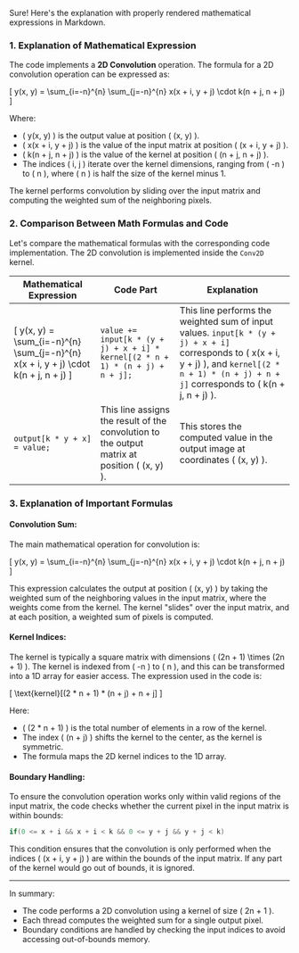 Sure! Here's the explanation with properly rendered mathematical expressions in Markdown.

### 1. **Explanation of Mathematical Expression**

The code implements a **2D Convolution** operation. The formula for a 2D convolution operation can be expressed as:

\[
y(x, y) = \sum_{i=-n}^{n} \sum_{j=-n}^{n} x(x + i, y + j) \cdot k(n + j, n + j)
\]

Where:
- \( y(x, y) \) is the output value at position \( (x, y) \).
- \( x(x + i, y + j) \) is the value of the input matrix at position \( (x + i, y + j) \).
- \( k(n + j, n + j) \) is the value of the kernel at position \( (n + j, n + j) \).
- The indices \( i, j \) iterate over the kernel dimensions, ranging from \( -n \) to \( n \), where \( n \) is half the size of the kernel minus 1.

The kernel performs convolution by sliding over the input matrix and computing the weighted sum of the neighboring pixels.

### 2. **Comparison Between Math Formulas and Code**

Let's compare the mathematical formulas with the corresponding code implementation. The 2D convolution is implemented inside the `Conv2D` kernel.

| **Mathematical Expression**                                                                 | **Code Part**                                                                                              | **Explanation**                                                                                                                                               |
|---------------------------------------------------------------------------------------------|----------------------------------------------------------------------------------------------------------|---------------------------------------------------------------------------------------------------------------------------------------------------------------|
| \[ y(x, y) = \sum_{i=-n}^{n} \sum_{j=-n}^{n} x(x + i, y + j) \cdot k(n + j, n + j) \]        | `value += input[k * (y + j) + x + i] * kernel[(2 * n + 1) * (n + j) + n + j];`                         | This line performs the weighted sum of input values. `input[k * (y + j) + x + i]` corresponds to \( x(x + i, y + j) \), and `kernel[(2 * n + 1) * (n + j) + n + j]` corresponds to \( k(n + j, n + j) \). |
| `output[k * y + x] = value;`                                                                | This line assigns the result of the convolution to the output matrix at position \( (x, y) \).            | This stores the computed value in the output image at coordinates \( (x, y) \).                                                                                |

### 3. **Explanation of Important Formulas**

#### Convolution Sum:

The main mathematical operation for convolution is:

\[
y(x, y) = \sum_{i=-n}^{n} \sum_{j=-n}^{n} x(x + i, y + j) \cdot k(n + j, n + j)
\]

This expression calculates the output at position \( (x, y) \) by taking the weighted sum of the neighboring values in the input matrix, where the weights come from the kernel. The kernel "slides" over the input matrix, and at each position, a weighted sum of pixels is computed.

#### Kernel Indices:

The kernel is typically a square matrix with dimensions \( (2n + 1) \times (2n + 1) \). The kernel is indexed from \( -n \) to \( n \), and this can be transformed into a 1D array for easier access. The expression used in the code is:

\[
\text{kernel}[(2 * n + 1) * (n + j) + n + j]
\]

Here:
- \( (2 * n + 1) \) is the total number of elements in a row of the kernel.
- The index \( (n + j) \) shifts the kernel to the center, as the kernel is symmetric.
- The formula maps the 2D kernel indices to the 1D array.

#### Boundary Handling:

To ensure the convolution operation works only within valid regions of the input matrix, the code checks whether the current pixel in the input matrix is within bounds:

```cpp
if(0 <= x + i && x + i < k && 0 <= y + j && y + j < k)
```

This condition ensures that the convolution is only performed when the indices \( (x + i, y + j) \) are within the bounds of the input matrix. If any part of the kernel would go out of bounds, it is ignored.

---

In summary:
- The code performs a 2D convolution using a kernel of size \( 2n + 1 \).
- Each thread computes the weighted sum for a single output pixel.
- Boundary conditions are handled by checking the input indices to avoid accessing out-of-bounds memory.
